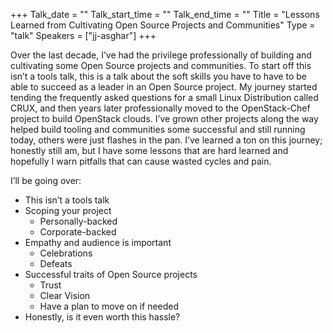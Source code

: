 +++
Talk_date = ""
Talk_start_time = ""
Talk_end_time = ""
Title = "Lessons Learned from Cultivating Open Source Projects and Communities"
Type = "talk"
Speakers = ["jj-asghar"]
+++

Over the last decade, I’ve had the privilege professionally of building and cultivating some Open Source projects and communities. To start off this isn’t a tools talk, this is a talk about the soft skills you have to have to be able to succeed as a leader in an Open Source project. My journey started tending the frequently asked questions for a small Linux Distribution called CRUX, and then years later professionally moved to the OpenStack-Chef project to build OpenStack clouds. I’ve grown other projects along the way helped build tooling and communities some successful and still running today, others were just flashes in the pan.  I’ve learned a ton on this journey; honestly still am, but I have some lessons that are hard learned and hopefully I warn pitfalls that can cause wasted cycles and pain.

I’ll be going over:
* This isn’t a tools talk
* Scoping your project
   * Personally-backed
   * Corporate-backed
* Empathy and audience is important
   * Celebrations
   * Defeats
* Successful traits of Open Source projects
   * Trust
   * Clear Vision
   * Have a plan to move on if needed
* Honestly, is it even worth this hassle?

